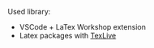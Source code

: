 Used library:

  - VSCode + LaTex Workshop extension
  - Latex packages with [TexLive](https://www.tug.org/texlive/)